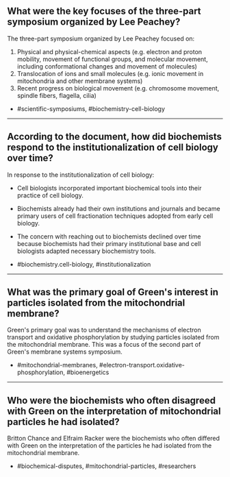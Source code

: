 ## What were the key focuses of the three-part symposium organized by Lee Peachey?

The three-part symposium organized by Lee Peachey focused on:
1. Physical and physical-chemical aspects (e.g. electron and proton mobility, movement of functional groups, and molecular movement, including conformational changes and movement of molecules)
2. Translocation of ions and small molecules (e.g. ionic movement in mitochondria and other membrane systems)
3. Recent progress on biological movement (e.g. chromosome movement, spindle fibers, flagella, cilia)

- #scientific-symposiums, #biochemistry-cell-biology

---

## According to the document, how did biochemists respond to the institutionalization of cell biology over time?

In response to the institutionalization of cell biology:
- Cell biologists incorporated important biochemical tools into their practice of cell biology.
- Biochemists already had their own institutions and journals and became primary users of cell fractionation techniques adopted from early cell biology.
- The concern with reaching out to biochemists declined over time because biochemists had their primary institutional base and cell biologists adapted necessary biochemistry tools.

- #biochemistry.cell-biology, #institutionalization

---

## What was the primary goal of Green's interest in particles isolated from the mitochondrial membrane?

Green's primary goal was to understand the mechanisms of electron transport and oxidative phosphorylation by studying particles isolated from the mitochondrial membrane. This was a focus of the second part of Green's membrane systems symposium.

- #mitochondrial-membranes, #electron-transport.oxidative-phosphorylation, #bioenergetics

---

## Who were the biochemists who often disagreed with Green on the interpretation of mitochondrial particles he had isolated?

Britton Chance and Elfraim Racker were the biochemists who often differed with Green on the interpretation of the particles he had isolated from the mitochondrial membrane.

- #biochemical-disputes, #mitochondrial-particles, #researchers